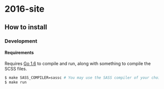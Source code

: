 # 2016-site #

## How to install ##

### Development ###

#### Requirements ####

Requires [Go 1.6](https://golang.org/) to compile and run, along with something
to compile the SCSS files.

```bash
$ make SASS_COMPILER=sassc # You may use the SASS compiler of your choice
$ make run
```
